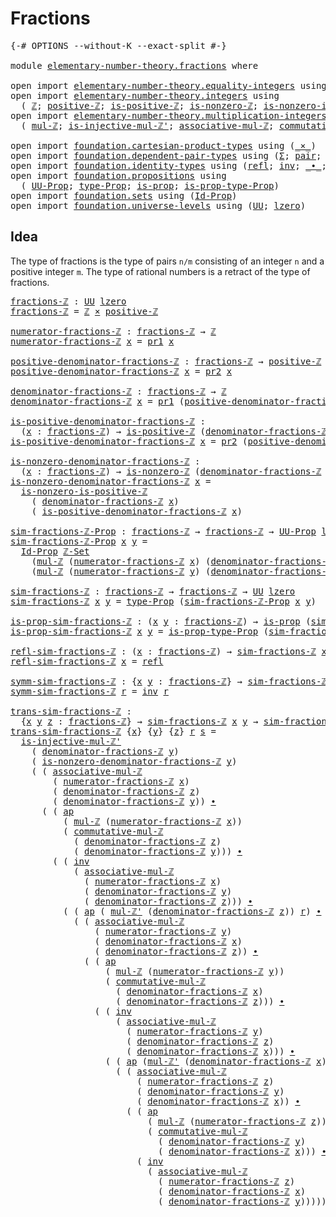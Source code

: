# Fractions

<pre class="Agda"><a id="22" class="Symbol">{-#</a> <a id="26" class="Keyword">OPTIONS</a> <a id="34" class="Pragma">--without-K</a> <a id="46" class="Pragma">--exact-split</a> <a id="60" class="Symbol">#-}</a>

<a id="65" class="Keyword">module</a> <a id="72" href="elementary-number-theory.fractions.html" class="Module">elementary-number-theory.fractions</a> <a id="107" class="Keyword">where</a>

<a id="114" class="Keyword">open</a> <a id="119" class="Keyword">import</a> <a id="126" href="elementary-number-theory.equality-integers.html" class="Module">elementary-number-theory.equality-integers</a> <a id="169" class="Keyword">using</a> <a id="175" class="Symbol">(</a><a id="176" href="elementary-number-theory.equality-integers.html#3338" class="Function">ℤ-Set</a><a id="181" class="Symbol">)</a>
<a id="183" class="Keyword">open</a> <a id="188" class="Keyword">import</a> <a id="195" href="elementary-number-theory.integers.html" class="Module">elementary-number-theory.integers</a> <a id="229" class="Keyword">using</a>
  <a id="237" class="Symbol">(</a> <a id="239" href="elementary-number-theory.integers.html#1789" class="Function">ℤ</a><a id="240" class="Symbol">;</a> <a id="242" href="elementary-number-theory.integers.html#7397" class="Function">positive-ℤ</a><a id="252" class="Symbol">;</a> <a id="254" href="elementary-number-theory.integers.html#7266" class="Function">is-positive-ℤ</a><a id="267" class="Symbol">;</a> <a id="269" href="elementary-number-theory.integers.html#2129" class="Function">is-nonzero-ℤ</a><a id="281" class="Symbol">;</a> <a id="283" href="elementary-number-theory.integers.html#7579" class="Function">is-nonzero-is-positive-ℤ</a><a id="307" class="Symbol">)</a>
<a id="309" class="Keyword">open</a> <a id="314" class="Keyword">import</a> <a id="321" href="elementary-number-theory.multiplication-integers.html" class="Module">elementary-number-theory.multiplication-integers</a> <a id="370" class="Keyword">using</a>
  <a id="378" class="Symbol">(</a> <a id="380" href="elementary-number-theory.multiplication-integers.html#2216" class="Function">mul-ℤ</a><a id="385" class="Symbol">;</a> <a id="387" href="elementary-number-theory.multiplication-integers.html#18475" class="Function">is-injective-mul-ℤ&#39;</a><a id="406" class="Symbol">;</a> <a id="408" href="elementary-number-theory.multiplication-integers.html#11375" class="Function">associative-mul-ℤ</a><a id="425" class="Symbol">;</a> <a id="427" href="elementary-number-theory.multiplication-integers.html#12065" class="Function">commutative-mul-ℤ</a><a id="444" class="Symbol">;</a> <a id="446" href="elementary-number-theory.multiplication-integers.html#2457" class="Function">mul-ℤ&#39;</a><a id="452" class="Symbol">)</a>

<a id="455" class="Keyword">open</a> <a id="460" class="Keyword">import</a> <a id="467" href="foundation.cartesian-product-types.html" class="Module">foundation.cartesian-product-types</a> <a id="502" class="Keyword">using</a> <a id="508" class="Symbol">(</a><a id="509" href="foundation-core.cartesian-product-types.html#577" class="Function Operator">_×_</a><a id="512" class="Symbol">)</a>
<a id="514" class="Keyword">open</a> <a id="519" class="Keyword">import</a> <a id="526" href="foundation.dependent-pair-types.html" class="Module">foundation.dependent-pair-types</a> <a id="558" class="Keyword">using</a> <a id="564" class="Symbol">(</a><a id="565" href="foundation-core.dependent-pair-types.html#502" class="Record">Σ</a><a id="566" class="Symbol">;</a> <a id="568" href="foundation-core.dependent-pair-types.html#575" class="InductiveConstructor">pair</a><a id="572" class="Symbol">;</a> <a id="574" href="foundation-core.dependent-pair-types.html#592" class="Field">pr1</a><a id="577" class="Symbol">;</a> <a id="579" href="foundation-core.dependent-pair-types.html#604" class="Field">pr2</a><a id="582" class="Symbol">)</a>
<a id="584" class="Keyword">open</a> <a id="589" class="Keyword">import</a> <a id="596" href="foundation.identity-types.html" class="Module">foundation.identity-types</a> <a id="622" class="Keyword">using</a> <a id="628" class="Symbol">(</a><a id="629" href="foundation-core.identity-types.html#694" class="InductiveConstructor">refl</a><a id="633" class="Symbol">;</a> <a id="635" href="foundation-core.identity-types.html#1552" class="Function">inv</a><a id="638" class="Symbol">;</a> <a id="640" href="foundation-core.identity-types.html#1239" class="Function Operator">_∙_</a><a id="643" class="Symbol">;</a> <a id="645" href="foundation-core.identity-types.html#2853" class="Function">ap</a><a id="647" class="Symbol">)</a>
<a id="649" class="Keyword">open</a> <a id="654" class="Keyword">import</a> <a id="661" href="foundation.propositions.html" class="Module">foundation.propositions</a> <a id="685" class="Keyword">using</a>
  <a id="693" class="Symbol">(</a> <a id="695" href="foundation-core.propositions.html#1322" class="Function">UU-Prop</a><a id="702" class="Symbol">;</a> <a id="704" href="foundation-core.propositions.html#1424" class="Function">type-Prop</a><a id="713" class="Symbol">;</a> <a id="715" href="foundation-core.propositions.html#1246" class="Function">is-prop</a><a id="722" class="Symbol">;</a> <a id="724" href="foundation-core.propositions.html#1491" class="Function">is-prop-type-Prop</a><a id="741" class="Symbol">)</a>
<a id="743" class="Keyword">open</a> <a id="748" class="Keyword">import</a> <a id="755" href="foundation.sets.html" class="Module">foundation.sets</a> <a id="771" class="Keyword">using</a> <a id="777" class="Symbol">(</a><a id="778" href="foundation-core.sets.html#1407" class="Function">Id-Prop</a><a id="785" class="Symbol">)</a>
<a id="787" class="Keyword">open</a> <a id="792" class="Keyword">import</a> <a id="799" href="foundation.universe-levels.html" class="Module">foundation.universe-levels</a> <a id="826" class="Keyword">using</a> <a id="832" class="Symbol">(</a><a id="833" href="foundation-core.universe-levels.html#222" class="Primitive">UU</a><a id="835" class="Symbol">;</a> <a id="837" href="Agda.Primitive.html#764" class="Primitive">lzero</a><a id="842" class="Symbol">)</a>
</pre>
## Idea

The type of fractions is the type of pairs `n/m` consisting of an integer `n` and a positive integer `m`. The type of rational numbers is a retract of the type of fractions.

<pre class="Agda"><a id="fractions-ℤ"></a><a id="1041" href="elementary-number-theory.fractions.html#1041" class="Function">fractions-ℤ</a> <a id="1053" class="Symbol">:</a> <a id="1055" href="foundation-core.universe-levels.html#222" class="Primitive">UU</a> <a id="1058" href="Agda.Primitive.html#764" class="Primitive">lzero</a>
<a id="1064" href="elementary-number-theory.fractions.html#1041" class="Function">fractions-ℤ</a> <a id="1076" class="Symbol">=</a> <a id="1078" href="elementary-number-theory.integers.html#1789" class="Function">ℤ</a> <a id="1080" href="foundation-core.cartesian-product-types.html#577" class="Function Operator">×</a> <a id="1082" href="elementary-number-theory.integers.html#7397" class="Function">positive-ℤ</a>

<a id="numerator-fractions-ℤ"></a><a id="1094" href="elementary-number-theory.fractions.html#1094" class="Function">numerator-fractions-ℤ</a> <a id="1116" class="Symbol">:</a> <a id="1118" href="elementary-number-theory.fractions.html#1041" class="Function">fractions-ℤ</a> <a id="1130" class="Symbol">→</a> <a id="1132" href="elementary-number-theory.integers.html#1789" class="Function">ℤ</a>
<a id="1134" href="elementary-number-theory.fractions.html#1094" class="Function">numerator-fractions-ℤ</a> <a id="1156" href="elementary-number-theory.fractions.html#1156" class="Bound">x</a> <a id="1158" class="Symbol">=</a> <a id="1160" href="foundation-core.dependent-pair-types.html#592" class="Field">pr1</a> <a id="1164" href="elementary-number-theory.fractions.html#1156" class="Bound">x</a>

<a id="positive-denominator-fractions-ℤ"></a><a id="1167" href="elementary-number-theory.fractions.html#1167" class="Function">positive-denominator-fractions-ℤ</a> <a id="1200" class="Symbol">:</a> <a id="1202" href="elementary-number-theory.fractions.html#1041" class="Function">fractions-ℤ</a> <a id="1214" class="Symbol">→</a> <a id="1216" href="elementary-number-theory.integers.html#7397" class="Function">positive-ℤ</a>
<a id="1227" href="elementary-number-theory.fractions.html#1167" class="Function">positive-denominator-fractions-ℤ</a> <a id="1260" href="elementary-number-theory.fractions.html#1260" class="Bound">x</a> <a id="1262" class="Symbol">=</a> <a id="1264" href="foundation-core.dependent-pair-types.html#604" class="Field">pr2</a> <a id="1268" href="elementary-number-theory.fractions.html#1260" class="Bound">x</a>

<a id="denominator-fractions-ℤ"></a><a id="1271" href="elementary-number-theory.fractions.html#1271" class="Function">denominator-fractions-ℤ</a> <a id="1295" class="Symbol">:</a> <a id="1297" href="elementary-number-theory.fractions.html#1041" class="Function">fractions-ℤ</a> <a id="1309" class="Symbol">→</a> <a id="1311" href="elementary-number-theory.integers.html#1789" class="Function">ℤ</a>
<a id="1313" href="elementary-number-theory.fractions.html#1271" class="Function">denominator-fractions-ℤ</a> <a id="1337" href="elementary-number-theory.fractions.html#1337" class="Bound">x</a> <a id="1339" class="Symbol">=</a> <a id="1341" href="foundation-core.dependent-pair-types.html#592" class="Field">pr1</a> <a id="1345" class="Symbol">(</a><a id="1346" href="elementary-number-theory.fractions.html#1167" class="Function">positive-denominator-fractions-ℤ</a> <a id="1379" href="elementary-number-theory.fractions.html#1337" class="Bound">x</a><a id="1380" class="Symbol">)</a>

<a id="is-positive-denominator-fractions-ℤ"></a><a id="1383" href="elementary-number-theory.fractions.html#1383" class="Function">is-positive-denominator-fractions-ℤ</a> <a id="1419" class="Symbol">:</a>
  <a id="1423" class="Symbol">(</a><a id="1424" href="elementary-number-theory.fractions.html#1424" class="Bound">x</a> <a id="1426" class="Symbol">:</a> <a id="1428" href="elementary-number-theory.fractions.html#1041" class="Function">fractions-ℤ</a><a id="1439" class="Symbol">)</a> <a id="1441" class="Symbol">→</a> <a id="1443" href="elementary-number-theory.integers.html#7266" class="Function">is-positive-ℤ</a> <a id="1457" class="Symbol">(</a><a id="1458" href="elementary-number-theory.fractions.html#1271" class="Function">denominator-fractions-ℤ</a> <a id="1482" href="elementary-number-theory.fractions.html#1424" class="Bound">x</a><a id="1483" class="Symbol">)</a>
<a id="1485" href="elementary-number-theory.fractions.html#1383" class="Function">is-positive-denominator-fractions-ℤ</a> <a id="1521" href="elementary-number-theory.fractions.html#1521" class="Bound">x</a> <a id="1523" class="Symbol">=</a> <a id="1525" href="foundation-core.dependent-pair-types.html#604" class="Field">pr2</a> <a id="1529" class="Symbol">(</a><a id="1530" href="elementary-number-theory.fractions.html#1167" class="Function">positive-denominator-fractions-ℤ</a> <a id="1563" href="elementary-number-theory.fractions.html#1521" class="Bound">x</a><a id="1564" class="Symbol">)</a>

<a id="is-nonzero-denominator-fractions-ℤ"></a><a id="1567" href="elementary-number-theory.fractions.html#1567" class="Function">is-nonzero-denominator-fractions-ℤ</a> <a id="1602" class="Symbol">:</a>
  <a id="1606" class="Symbol">(</a><a id="1607" href="elementary-number-theory.fractions.html#1607" class="Bound">x</a> <a id="1609" class="Symbol">:</a> <a id="1611" href="elementary-number-theory.fractions.html#1041" class="Function">fractions-ℤ</a><a id="1622" class="Symbol">)</a> <a id="1624" class="Symbol">→</a> <a id="1626" href="elementary-number-theory.integers.html#2129" class="Function">is-nonzero-ℤ</a> <a id="1639" class="Symbol">(</a><a id="1640" href="elementary-number-theory.fractions.html#1271" class="Function">denominator-fractions-ℤ</a> <a id="1664" href="elementary-number-theory.fractions.html#1607" class="Bound">x</a><a id="1665" class="Symbol">)</a>
<a id="1667" href="elementary-number-theory.fractions.html#1567" class="Function">is-nonzero-denominator-fractions-ℤ</a> <a id="1702" href="elementary-number-theory.fractions.html#1702" class="Bound">x</a> <a id="1704" class="Symbol">=</a>
  <a id="1708" href="elementary-number-theory.integers.html#7579" class="Function">is-nonzero-is-positive-ℤ</a>
    <a id="1737" class="Symbol">(</a> <a id="1739" href="elementary-number-theory.fractions.html#1271" class="Function">denominator-fractions-ℤ</a> <a id="1763" href="elementary-number-theory.fractions.html#1702" class="Bound">x</a><a id="1764" class="Symbol">)</a>
    <a id="1770" class="Symbol">(</a> <a id="1772" href="elementary-number-theory.fractions.html#1383" class="Function">is-positive-denominator-fractions-ℤ</a> <a id="1808" href="elementary-number-theory.fractions.html#1702" class="Bound">x</a><a id="1809" class="Symbol">)</a>

<a id="sim-fractions-ℤ-Prop"></a><a id="1812" href="elementary-number-theory.fractions.html#1812" class="Function">sim-fractions-ℤ-Prop</a> <a id="1833" class="Symbol">:</a> <a id="1835" href="elementary-number-theory.fractions.html#1041" class="Function">fractions-ℤ</a> <a id="1847" class="Symbol">→</a> <a id="1849" href="elementary-number-theory.fractions.html#1041" class="Function">fractions-ℤ</a> <a id="1861" class="Symbol">→</a> <a id="1863" href="foundation-core.propositions.html#1322" class="Function">UU-Prop</a> <a id="1871" href="Agda.Primitive.html#764" class="Primitive">lzero</a>
<a id="1877" href="elementary-number-theory.fractions.html#1812" class="Function">sim-fractions-ℤ-Prop</a> <a id="1898" href="elementary-number-theory.fractions.html#1898" class="Bound">x</a> <a id="1900" href="elementary-number-theory.fractions.html#1900" class="Bound">y</a> <a id="1902" class="Symbol">=</a>
  <a id="1906" href="foundation-core.sets.html#1407" class="Function">Id-Prop</a> <a id="1914" href="elementary-number-theory.equality-integers.html#3338" class="Function">ℤ-Set</a>
    <a id="1924" class="Symbol">(</a><a id="1925" href="elementary-number-theory.multiplication-integers.html#2216" class="Function">mul-ℤ</a> <a id="1931" class="Symbol">(</a><a id="1932" href="elementary-number-theory.fractions.html#1094" class="Function">numerator-fractions-ℤ</a> <a id="1954" href="elementary-number-theory.fractions.html#1898" class="Bound">x</a><a id="1955" class="Symbol">)</a> <a id="1957" class="Symbol">(</a><a id="1958" href="elementary-number-theory.fractions.html#1271" class="Function">denominator-fractions-ℤ</a> <a id="1982" href="elementary-number-theory.fractions.html#1900" class="Bound">y</a><a id="1983" class="Symbol">))</a>
    <a id="1990" class="Symbol">(</a><a id="1991" href="elementary-number-theory.multiplication-integers.html#2216" class="Function">mul-ℤ</a> <a id="1997" class="Symbol">(</a><a id="1998" href="elementary-number-theory.fractions.html#1094" class="Function">numerator-fractions-ℤ</a> <a id="2020" href="elementary-number-theory.fractions.html#1900" class="Bound">y</a><a id="2021" class="Symbol">)</a> <a id="2023" class="Symbol">(</a><a id="2024" href="elementary-number-theory.fractions.html#1271" class="Function">denominator-fractions-ℤ</a> <a id="2048" href="elementary-number-theory.fractions.html#1898" class="Bound">x</a><a id="2049" class="Symbol">))</a>

<a id="sim-fractions-ℤ"></a><a id="2053" href="elementary-number-theory.fractions.html#2053" class="Function">sim-fractions-ℤ</a> <a id="2069" class="Symbol">:</a> <a id="2071" href="elementary-number-theory.fractions.html#1041" class="Function">fractions-ℤ</a> <a id="2083" class="Symbol">→</a> <a id="2085" href="elementary-number-theory.fractions.html#1041" class="Function">fractions-ℤ</a> <a id="2097" class="Symbol">→</a> <a id="2099" href="foundation-core.universe-levels.html#222" class="Primitive">UU</a> <a id="2102" href="Agda.Primitive.html#764" class="Primitive">lzero</a>
<a id="2108" href="elementary-number-theory.fractions.html#2053" class="Function">sim-fractions-ℤ</a> <a id="2124" href="elementary-number-theory.fractions.html#2124" class="Bound">x</a> <a id="2126" href="elementary-number-theory.fractions.html#2126" class="Bound">y</a> <a id="2128" class="Symbol">=</a> <a id="2130" href="foundation-core.propositions.html#1424" class="Function">type-Prop</a> <a id="2140" class="Symbol">(</a><a id="2141" href="elementary-number-theory.fractions.html#1812" class="Function">sim-fractions-ℤ-Prop</a> <a id="2162" href="elementary-number-theory.fractions.html#2124" class="Bound">x</a> <a id="2164" href="elementary-number-theory.fractions.html#2126" class="Bound">y</a><a id="2165" class="Symbol">)</a>

<a id="is-prop-sim-fractions-ℤ"></a><a id="2168" href="elementary-number-theory.fractions.html#2168" class="Function">is-prop-sim-fractions-ℤ</a> <a id="2192" class="Symbol">:</a> <a id="2194" class="Symbol">(</a><a id="2195" href="elementary-number-theory.fractions.html#2195" class="Bound">x</a> <a id="2197" href="elementary-number-theory.fractions.html#2197" class="Bound">y</a> <a id="2199" class="Symbol">:</a> <a id="2201" href="elementary-number-theory.fractions.html#1041" class="Function">fractions-ℤ</a><a id="2212" class="Symbol">)</a> <a id="2214" class="Symbol">→</a> <a id="2216" href="foundation-core.propositions.html#1246" class="Function">is-prop</a> <a id="2224" class="Symbol">(</a><a id="2225" href="elementary-number-theory.fractions.html#2053" class="Function">sim-fractions-ℤ</a> <a id="2241" href="elementary-number-theory.fractions.html#2195" class="Bound">x</a> <a id="2243" href="elementary-number-theory.fractions.html#2197" class="Bound">y</a><a id="2244" class="Symbol">)</a>
<a id="2246" href="elementary-number-theory.fractions.html#2168" class="Function">is-prop-sim-fractions-ℤ</a> <a id="2270" href="elementary-number-theory.fractions.html#2270" class="Bound">x</a> <a id="2272" href="elementary-number-theory.fractions.html#2272" class="Bound">y</a> <a id="2274" class="Symbol">=</a> <a id="2276" href="foundation-core.propositions.html#1491" class="Function">is-prop-type-Prop</a> <a id="2294" class="Symbol">(</a><a id="2295" href="elementary-number-theory.fractions.html#1812" class="Function">sim-fractions-ℤ-Prop</a> <a id="2316" href="elementary-number-theory.fractions.html#2270" class="Bound">x</a> <a id="2318" href="elementary-number-theory.fractions.html#2272" class="Bound">y</a><a id="2319" class="Symbol">)</a>

<a id="refl-sim-fractions-ℤ"></a><a id="2322" href="elementary-number-theory.fractions.html#2322" class="Function">refl-sim-fractions-ℤ</a> <a id="2343" class="Symbol">:</a> <a id="2345" class="Symbol">(</a><a id="2346" href="elementary-number-theory.fractions.html#2346" class="Bound">x</a> <a id="2348" class="Symbol">:</a> <a id="2350" href="elementary-number-theory.fractions.html#1041" class="Function">fractions-ℤ</a><a id="2361" class="Symbol">)</a> <a id="2363" class="Symbol">→</a> <a id="2365" href="elementary-number-theory.fractions.html#2053" class="Function">sim-fractions-ℤ</a> <a id="2381" href="elementary-number-theory.fractions.html#2346" class="Bound">x</a> <a id="2383" href="elementary-number-theory.fractions.html#2346" class="Bound">x</a>
<a id="2385" href="elementary-number-theory.fractions.html#2322" class="Function">refl-sim-fractions-ℤ</a> <a id="2406" href="elementary-number-theory.fractions.html#2406" class="Bound">x</a> <a id="2408" class="Symbol">=</a> <a id="2410" href="foundation-core.identity-types.html#694" class="InductiveConstructor">refl</a>

<a id="symm-sim-fractions-ℤ"></a><a id="2416" href="elementary-number-theory.fractions.html#2416" class="Function">symm-sim-fractions-ℤ</a> <a id="2437" class="Symbol">:</a> <a id="2439" class="Symbol">{</a><a id="2440" href="elementary-number-theory.fractions.html#2440" class="Bound">x</a> <a id="2442" href="elementary-number-theory.fractions.html#2442" class="Bound">y</a> <a id="2444" class="Symbol">:</a> <a id="2446" href="elementary-number-theory.fractions.html#1041" class="Function">fractions-ℤ</a><a id="2457" class="Symbol">}</a> <a id="2459" class="Symbol">→</a> <a id="2461" href="elementary-number-theory.fractions.html#2053" class="Function">sim-fractions-ℤ</a> <a id="2477" href="elementary-number-theory.fractions.html#2440" class="Bound">x</a> <a id="2479" href="elementary-number-theory.fractions.html#2442" class="Bound">y</a> <a id="2481" class="Symbol">→</a> <a id="2483" href="elementary-number-theory.fractions.html#2053" class="Function">sim-fractions-ℤ</a> <a id="2499" href="elementary-number-theory.fractions.html#2442" class="Bound">y</a> <a id="2501" href="elementary-number-theory.fractions.html#2440" class="Bound">x</a>
<a id="2503" href="elementary-number-theory.fractions.html#2416" class="Function">symm-sim-fractions-ℤ</a> <a id="2524" href="elementary-number-theory.fractions.html#2524" class="Bound">r</a> <a id="2526" class="Symbol">=</a> <a id="2528" href="foundation-core.identity-types.html#1552" class="Function">inv</a> <a id="2532" href="elementary-number-theory.fractions.html#2524" class="Bound">r</a>

<a id="trans-sim-fractions-ℤ"></a><a id="2535" href="elementary-number-theory.fractions.html#2535" class="Function">trans-sim-fractions-ℤ</a> <a id="2557" class="Symbol">:</a>
  <a id="2561" class="Symbol">{</a><a id="2562" href="elementary-number-theory.fractions.html#2562" class="Bound">x</a> <a id="2564" href="elementary-number-theory.fractions.html#2564" class="Bound">y</a> <a id="2566" href="elementary-number-theory.fractions.html#2566" class="Bound">z</a> <a id="2568" class="Symbol">:</a> <a id="2570" href="elementary-number-theory.fractions.html#1041" class="Function">fractions-ℤ</a><a id="2581" class="Symbol">}</a> <a id="2583" class="Symbol">→</a> <a id="2585" href="elementary-number-theory.fractions.html#2053" class="Function">sim-fractions-ℤ</a> <a id="2601" href="elementary-number-theory.fractions.html#2562" class="Bound">x</a> <a id="2603" href="elementary-number-theory.fractions.html#2564" class="Bound">y</a> <a id="2605" class="Symbol">→</a> <a id="2607" href="elementary-number-theory.fractions.html#2053" class="Function">sim-fractions-ℤ</a> <a id="2623" href="elementary-number-theory.fractions.html#2564" class="Bound">y</a> <a id="2625" href="elementary-number-theory.fractions.html#2566" class="Bound">z</a> <a id="2627" class="Symbol">→</a> <a id="2629" href="elementary-number-theory.fractions.html#2053" class="Function">sim-fractions-ℤ</a> <a id="2645" href="elementary-number-theory.fractions.html#2562" class="Bound">x</a> <a id="2647" href="elementary-number-theory.fractions.html#2566" class="Bound">z</a>
<a id="2649" href="elementary-number-theory.fractions.html#2535" class="Function">trans-sim-fractions-ℤ</a> <a id="2671" class="Symbol">{</a><a id="2672" href="elementary-number-theory.fractions.html#2672" class="Bound">x</a><a id="2673" class="Symbol">}</a> <a id="2675" class="Symbol">{</a><a id="2676" href="elementary-number-theory.fractions.html#2676" class="Bound">y</a><a id="2677" class="Symbol">}</a> <a id="2679" class="Symbol">{</a><a id="2680" href="elementary-number-theory.fractions.html#2680" class="Bound">z</a><a id="2681" class="Symbol">}</a> <a id="2683" href="elementary-number-theory.fractions.html#2683" class="Bound">r</a> <a id="2685" href="elementary-number-theory.fractions.html#2685" class="Bound">s</a> <a id="2687" class="Symbol">=</a>
  <a id="2691" href="elementary-number-theory.multiplication-integers.html#18475" class="Function">is-injective-mul-ℤ&#39;</a>
    <a id="2715" class="Symbol">(</a> <a id="2717" href="elementary-number-theory.fractions.html#1271" class="Function">denominator-fractions-ℤ</a> <a id="2741" href="elementary-number-theory.fractions.html#2676" class="Bound">y</a><a id="2742" class="Symbol">)</a>
    <a id="2748" class="Symbol">(</a> <a id="2750" href="elementary-number-theory.fractions.html#1567" class="Function">is-nonzero-denominator-fractions-ℤ</a> <a id="2785" href="elementary-number-theory.fractions.html#2676" class="Bound">y</a><a id="2786" class="Symbol">)</a>
    <a id="2792" class="Symbol">(</a> <a id="2794" class="Symbol">(</a> <a id="2796" href="elementary-number-theory.multiplication-integers.html#11375" class="Function">associative-mul-ℤ</a>
        <a id="2822" class="Symbol">(</a> <a id="2824" href="elementary-number-theory.fractions.html#1094" class="Function">numerator-fractions-ℤ</a> <a id="2846" href="elementary-number-theory.fractions.html#2672" class="Bound">x</a><a id="2847" class="Symbol">)</a>
        <a id="2857" class="Symbol">(</a> <a id="2859" href="elementary-number-theory.fractions.html#1271" class="Function">denominator-fractions-ℤ</a> <a id="2883" href="elementary-number-theory.fractions.html#2680" class="Bound">z</a><a id="2884" class="Symbol">)</a>
        <a id="2894" class="Symbol">(</a> <a id="2896" href="elementary-number-theory.fractions.html#1271" class="Function">denominator-fractions-ℤ</a> <a id="2920" href="elementary-number-theory.fractions.html#2676" class="Bound">y</a><a id="2921" class="Symbol">))</a> <a id="2924" href="foundation-core.identity-types.html#1239" class="Function Operator">∙</a>
      <a id="2932" class="Symbol">(</a> <a id="2934" class="Symbol">(</a> <a id="2936" href="foundation-core.identity-types.html#2853" class="Function">ap</a>
          <a id="2949" class="Symbol">(</a> <a id="2951" href="elementary-number-theory.multiplication-integers.html#2216" class="Function">mul-ℤ</a> <a id="2957" class="Symbol">(</a><a id="2958" href="elementary-number-theory.fractions.html#1094" class="Function">numerator-fractions-ℤ</a> <a id="2980" href="elementary-number-theory.fractions.html#2672" class="Bound">x</a><a id="2981" class="Symbol">))</a>
          <a id="2994" class="Symbol">(</a> <a id="2996" href="elementary-number-theory.multiplication-integers.html#12065" class="Function">commutative-mul-ℤ</a>
            <a id="3026" class="Symbol">(</a> <a id="3028" href="elementary-number-theory.fractions.html#1271" class="Function">denominator-fractions-ℤ</a> <a id="3052" href="elementary-number-theory.fractions.html#2680" class="Bound">z</a><a id="3053" class="Symbol">)</a>
            <a id="3067" class="Symbol">(</a> <a id="3069" href="elementary-number-theory.fractions.html#1271" class="Function">denominator-fractions-ℤ</a> <a id="3093" href="elementary-number-theory.fractions.html#2676" class="Bound">y</a><a id="3094" class="Symbol">)))</a> <a id="3098" href="foundation-core.identity-types.html#1239" class="Function Operator">∙</a>
        <a id="3108" class="Symbol">(</a> <a id="3110" class="Symbol">(</a> <a id="3112" href="foundation-core.identity-types.html#1552" class="Function">inv</a>
            <a id="3128" class="Symbol">(</a> <a id="3130" href="elementary-number-theory.multiplication-integers.html#11375" class="Function">associative-mul-ℤ</a>
              <a id="3162" class="Symbol">(</a> <a id="3164" href="elementary-number-theory.fractions.html#1094" class="Function">numerator-fractions-ℤ</a> <a id="3186" href="elementary-number-theory.fractions.html#2672" class="Bound">x</a><a id="3187" class="Symbol">)</a>
              <a id="3203" class="Symbol">(</a> <a id="3205" href="elementary-number-theory.fractions.html#1271" class="Function">denominator-fractions-ℤ</a> <a id="3229" href="elementary-number-theory.fractions.html#2676" class="Bound">y</a><a id="3230" class="Symbol">)</a>
              <a id="3246" class="Symbol">(</a> <a id="3248" href="elementary-number-theory.fractions.html#1271" class="Function">denominator-fractions-ℤ</a> <a id="3272" href="elementary-number-theory.fractions.html#2680" class="Bound">z</a><a id="3273" class="Symbol">)))</a> <a id="3277" href="foundation-core.identity-types.html#1239" class="Function Operator">∙</a>
          <a id="3289" class="Symbol">(</a> <a id="3291" class="Symbol">(</a> <a id="3293" href="foundation-core.identity-types.html#2853" class="Function">ap</a> <a id="3296" class="Symbol">(</a> <a id="3298" href="elementary-number-theory.multiplication-integers.html#2457" class="Function">mul-ℤ&#39;</a> <a id="3305" class="Symbol">(</a><a id="3306" href="elementary-number-theory.fractions.html#1271" class="Function">denominator-fractions-ℤ</a> <a id="3330" href="elementary-number-theory.fractions.html#2680" class="Bound">z</a><a id="3331" class="Symbol">))</a> <a id="3334" href="elementary-number-theory.fractions.html#2683" class="Bound">r</a><a id="3335" class="Symbol">)</a> <a id="3337" href="foundation-core.identity-types.html#1239" class="Function Operator">∙</a>
            <a id="3351" class="Symbol">(</a> <a id="3353" class="Symbol">(</a> <a id="3355" href="elementary-number-theory.multiplication-integers.html#11375" class="Function">associative-mul-ℤ</a>
                <a id="3389" class="Symbol">(</a> <a id="3391" href="elementary-number-theory.fractions.html#1094" class="Function">numerator-fractions-ℤ</a> <a id="3413" href="elementary-number-theory.fractions.html#2676" class="Bound">y</a><a id="3414" class="Symbol">)</a>
                <a id="3432" class="Symbol">(</a> <a id="3434" href="elementary-number-theory.fractions.html#1271" class="Function">denominator-fractions-ℤ</a> <a id="3458" href="elementary-number-theory.fractions.html#2672" class="Bound">x</a><a id="3459" class="Symbol">)</a>
                <a id="3477" class="Symbol">(</a> <a id="3479" href="elementary-number-theory.fractions.html#1271" class="Function">denominator-fractions-ℤ</a> <a id="3503" href="elementary-number-theory.fractions.html#2680" class="Bound">z</a><a id="3504" class="Symbol">))</a> <a id="3507" href="foundation-core.identity-types.html#1239" class="Function Operator">∙</a>
              <a id="3523" class="Symbol">(</a> <a id="3525" class="Symbol">(</a> <a id="3527" href="foundation-core.identity-types.html#2853" class="Function">ap</a>
                  <a id="3548" class="Symbol">(</a> <a id="3550" href="elementary-number-theory.multiplication-integers.html#2216" class="Function">mul-ℤ</a> <a id="3556" class="Symbol">(</a><a id="3557" href="elementary-number-theory.fractions.html#1094" class="Function">numerator-fractions-ℤ</a> <a id="3579" href="elementary-number-theory.fractions.html#2676" class="Bound">y</a><a id="3580" class="Symbol">))</a>
                  <a id="3601" class="Symbol">(</a> <a id="3603" href="elementary-number-theory.multiplication-integers.html#12065" class="Function">commutative-mul-ℤ</a>
                    <a id="3641" class="Symbol">(</a> <a id="3643" href="elementary-number-theory.fractions.html#1271" class="Function">denominator-fractions-ℤ</a> <a id="3667" href="elementary-number-theory.fractions.html#2672" class="Bound">x</a><a id="3668" class="Symbol">)</a>
                    <a id="3690" class="Symbol">(</a> <a id="3692" href="elementary-number-theory.fractions.html#1271" class="Function">denominator-fractions-ℤ</a> <a id="3716" href="elementary-number-theory.fractions.html#2680" class="Bound">z</a><a id="3717" class="Symbol">)))</a> <a id="3721" href="foundation-core.identity-types.html#1239" class="Function Operator">∙</a>
                <a id="3739" class="Symbol">(</a> <a id="3741" class="Symbol">(</a> <a id="3743" href="foundation-core.identity-types.html#1552" class="Function">inv</a>
                    <a id="3767" class="Symbol">(</a> <a id="3769" href="elementary-number-theory.multiplication-integers.html#11375" class="Function">associative-mul-ℤ</a>
                      <a id="3809" class="Symbol">(</a> <a id="3811" href="elementary-number-theory.fractions.html#1094" class="Function">numerator-fractions-ℤ</a> <a id="3833" href="elementary-number-theory.fractions.html#2676" class="Bound">y</a><a id="3834" class="Symbol">)</a>
                      <a id="3858" class="Symbol">(</a> <a id="3860" href="elementary-number-theory.fractions.html#1271" class="Function">denominator-fractions-ℤ</a> <a id="3884" href="elementary-number-theory.fractions.html#2680" class="Bound">z</a><a id="3885" class="Symbol">)</a>
                      <a id="3909" class="Symbol">(</a> <a id="3911" href="elementary-number-theory.fractions.html#1271" class="Function">denominator-fractions-ℤ</a> <a id="3935" href="elementary-number-theory.fractions.html#2672" class="Bound">x</a><a id="3936" class="Symbol">)))</a> <a id="3940" href="foundation-core.identity-types.html#1239" class="Function Operator">∙</a>
                  <a id="3960" class="Symbol">(</a> <a id="3962" class="Symbol">(</a> <a id="3964" href="foundation-core.identity-types.html#2853" class="Function">ap</a> <a id="3967" class="Symbol">(</a><a id="3968" href="elementary-number-theory.multiplication-integers.html#2457" class="Function">mul-ℤ&#39;</a> <a id="3975" class="Symbol">(</a><a id="3976" href="elementary-number-theory.fractions.html#1271" class="Function">denominator-fractions-ℤ</a> <a id="4000" href="elementary-number-theory.fractions.html#2672" class="Bound">x</a><a id="4001" class="Symbol">))</a> <a id="4004" href="elementary-number-theory.fractions.html#2685" class="Bound">s</a><a id="4005" class="Symbol">)</a> <a id="4007" href="foundation-core.identity-types.html#1239" class="Function Operator">∙</a>
                    <a id="4029" class="Symbol">(</a> <a id="4031" class="Symbol">(</a> <a id="4033" href="elementary-number-theory.multiplication-integers.html#11375" class="Function">associative-mul-ℤ</a>
                        <a id="4075" class="Symbol">(</a> <a id="4077" href="elementary-number-theory.fractions.html#1094" class="Function">numerator-fractions-ℤ</a> <a id="4099" href="elementary-number-theory.fractions.html#2680" class="Bound">z</a><a id="4100" class="Symbol">)</a>
                        <a id="4126" class="Symbol">(</a> <a id="4128" href="elementary-number-theory.fractions.html#1271" class="Function">denominator-fractions-ℤ</a> <a id="4152" href="elementary-number-theory.fractions.html#2676" class="Bound">y</a><a id="4153" class="Symbol">)</a>
                        <a id="4179" class="Symbol">(</a> <a id="4181" href="elementary-number-theory.fractions.html#1271" class="Function">denominator-fractions-ℤ</a> <a id="4205" href="elementary-number-theory.fractions.html#2672" class="Bound">x</a><a id="4206" class="Symbol">))</a> <a id="4209" href="foundation-core.identity-types.html#1239" class="Function Operator">∙</a>
                      <a id="4233" class="Symbol">(</a> <a id="4235" class="Symbol">(</a> <a id="4237" href="foundation-core.identity-types.html#2853" class="Function">ap</a>
                          <a id="4266" class="Symbol">(</a> <a id="4268" href="elementary-number-theory.multiplication-integers.html#2216" class="Function">mul-ℤ</a> <a id="4274" class="Symbol">(</a><a id="4275" href="elementary-number-theory.fractions.html#1094" class="Function">numerator-fractions-ℤ</a> <a id="4297" href="elementary-number-theory.fractions.html#2680" class="Bound">z</a><a id="4298" class="Symbol">))</a>
                          <a id="4327" class="Symbol">(</a> <a id="4329" href="elementary-number-theory.multiplication-integers.html#12065" class="Function">commutative-mul-ℤ</a>
                            <a id="4375" class="Symbol">(</a> <a id="4377" href="elementary-number-theory.fractions.html#1271" class="Function">denominator-fractions-ℤ</a> <a id="4401" href="elementary-number-theory.fractions.html#2676" class="Bound">y</a><a id="4402" class="Symbol">)</a>
                            <a id="4432" class="Symbol">(</a> <a id="4434" href="elementary-number-theory.fractions.html#1271" class="Function">denominator-fractions-ℤ</a> <a id="4458" href="elementary-number-theory.fractions.html#2672" class="Bound">x</a><a id="4459" class="Symbol">)))</a> <a id="4463" href="foundation-core.identity-types.html#1239" class="Function Operator">∙</a>
                        <a id="4489" class="Symbol">(</a> <a id="4491" href="foundation-core.identity-types.html#1552" class="Function">inv</a>
                          <a id="4521" class="Symbol">(</a> <a id="4523" href="elementary-number-theory.multiplication-integers.html#11375" class="Function">associative-mul-ℤ</a>
                            <a id="4569" class="Symbol">(</a> <a id="4571" href="elementary-number-theory.fractions.html#1094" class="Function">numerator-fractions-ℤ</a> <a id="4593" href="elementary-number-theory.fractions.html#2680" class="Bound">z</a><a id="4594" class="Symbol">)</a>
                            <a id="4624" class="Symbol">(</a> <a id="4626" href="elementary-number-theory.fractions.html#1271" class="Function">denominator-fractions-ℤ</a> <a id="4650" href="elementary-number-theory.fractions.html#2672" class="Bound">x</a><a id="4651" class="Symbol">)</a>
                            <a id="4681" class="Symbol">(</a> <a id="4683" href="elementary-number-theory.fractions.html#1271" class="Function">denominator-fractions-ℤ</a> <a id="4707" href="elementary-number-theory.fractions.html#2676" class="Bound">y</a><a id="4708" class="Symbol">)))))))))))))</a>
</pre>